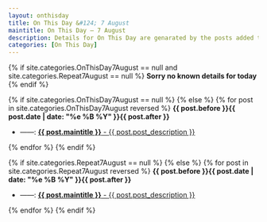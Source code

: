 ```yaml
---
layout: onthisday
title: On This Day &#124; 7 August
maintitle: On This Day — 7 August
description: Details for On This Day are genarated by the posts added to the website so the content is subject to changes/updates over time.
categories: [On This Day]
---
```


{% if site.categories.OnThisDay7August == null and site.categories.Repeat7August == null %}
<strong>Sorry no known details for today</strong>
{% endif %}

{% if site.categories.OnThisDay7August == null %}
{% else %}
{% for post in site.categories.OnThisDay7August reversed %}
<strong>{{ post.before }}{{ post.date | date: "%e %B %Y" }}{{ post.after }}</strong>
<ul>
<li> ——: <a href="{{ post.url }}"><strong>{{ post.maintitle }}</strong> - {{ post.post_description }}</a></li>
</ul>
{% endfor %}
{% endif %}

{% if site.categories.Repeat7August == null %}
{% else %}
{% for post in site.categories.Repeat7August reversed %}
<strong>{{ post.before }}{{ post.date | date: "%e %B %Y" }}{{ post.after }}</strong>
<ul>
<li> ——: <a href="{{ post.url }}"><strong>{{ post.maintitle }}</strong> - {{ post.post_description }}</a></li>
</ul>
{% endfor %}
{% endif %}
